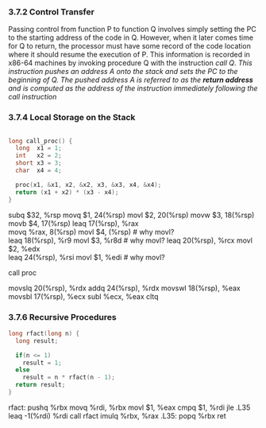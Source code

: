 ### 3.7.2 Control Transfer
Passing control from function P to function Q involves simply setting the PC to the starting address of the code in Q. However, when it later comes time for Q to return, the processor must have some record of the code location where it should resume the execution of P.
This information is recorded in x86-64 machines by invoking procedure Q with the instruction *call Q*.
*This instruction pushes an address A onto the stack and sets the PC to the beginning of Q. The pushed address A is referred to as the **return address** and is computed as the address of the instruction immediately following the call instruction*

### 3.7.4 Local Storage on the Stack
```c

long call_proc() {
  long  x1 = 1;
  int   x2 = 2;
  short x3 = 3;
  char  x4 = 4;

  proc(x1, &x1, x2, &x2, x3, &x3, x4, &x4);
  return (x1 + x2) * (x3 - x4);
}
```

subq    $32,      %rsp
movq    $1,       24(%rsp)
movl    $2,       20(%rsp)
movw    $3,       18(%rsp)
movb    $4,       17(%rsp)
leaq    17(%rsp), %rax  
movq    %rax,     8(%rsp)
movl    $4,       (%rsp)  # why movl?    
leaq    18(%rsp), %r9
movl    $3,       %r8d    # why movl?
leaq    20(%rsp), %rcx
movl    $2,       %edx  
leaq    24(%rsp), %rsi
movl    $1,       %edi    # why movl?  

call proc

movslq  20(%rsp), %rdx
addq    24(%rsp), %rdx
movswl  18(%rsp), %eax
movsbl  17(%rsp), %ecx
subl    %ecx,     %eax
cltq

### 3.7.6 Recursive Procedures
```c
long rfact(long n) {
  long result;

  if(n <= 1)
    result = 1;
  else
    result = n * rfact(n - 1);
  return result;
}
```

rfact:
  pushq   %rbx
  movq    %rdi,     %rbx
  movl    $1,       %eax
  cmpq    $1,       %rdi
  jle     .L35
  leaq    -1(%rdi)  %rdi
  call    rfact
  imulq   %rbx,     %rax
.L35:
  popq    %rbx
  ret
